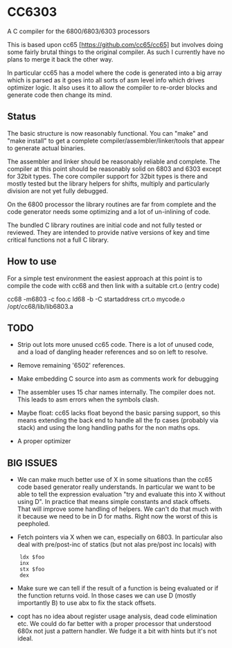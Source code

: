 # CC6303
A C compiler for the 6800/6803/6303 processors

This is based upon cc65 [https://github.com/cc65/cc65] but involves doing
some fairly brutal things to the original compiler. As such I currently have
no plans to merge it back the other way.

In particular cc65 has a model where the code is generated into a big array
which is parsed as it goes into all sorts of asm level info which drives
optimizer logic. It also uses it to allow the compiler to re-order blocks
and generate code then change its mind.

## Status

The basic structure is now reasonably functional. You can "make" and "make
install" to get a complete compiler/assembler/linker/tools that appear
to generate actual binaries.

The assembler and linker should be reasonably reliable and complete. The
compiler at this point should be reasonably solid on 6803 and 6303 except for
32bit types. The core compiler support for 32bit types is there and mostly
tested but the library helpers for shifts, multiply and particularly division
are not yet fully debugged.

On the 6800 processor the library routines are far from complete and the
code generator needs some optimizing and a lot of un-inlining of code.

The bundled C library routines are initial code and not fully tested or reviewed.
They are intended to provide native versions of key and time critical functions
not a full C library.

## How to use

For a simple test environment the easiest approach at this point is to
compile the code with cc68 and then link with a suitable crt.o (entry code)

cc68 -m6803 -c foo.c
ld68 -b -C startaddress crt.o mycode.o /opt/cc68/lib/lib6803.a

## TODO

- Strip out lots more unused cc65 code. There is a lot of unused code,
  and a load of dangling header references and so on left to resolve.

- Remove remaining '6502' references.

- Make embedding C source into asm as comments work for debugging

- The assembler uses 15 char names internally. The compiler does not. This
  leads to asm errors when the symbols clash.

- Maybe float: cc65 lacks float beyond the basic parsing support, so this
  means extending the back end to handle all the fp cases (probably via
  stack) and using the long handling paths for the non maths ops.

- A proper optimizer

## BIG ISSUES

- We can make much better use of X in some situations than the cc65 code
  based generator really understands. In particular we want to be able to
  tell the expression evaluation "try and evaluate this into X without using
  D". In practice that means simple constants and stack offsets. That will
  improve some handling of helpers. We can't do that much with it because
  we need to be in D for maths. Right now the worst of this is peepholed.

- Fetch pointers via X when we can, especially on 6803. In particular also
  deal with pre/post-inc of statics (but not alas pre/post inc locals) with

````
	ldx $foo
	inx
	stx $foo
	dex
````
- Make sure we can tell if the result of a function is being evaluated or if
  the function returns void. In those cases we can use D (mostly importantly
  B) to use abx to fix the stack offsets.

- copt has no idea about register usage analysis, dead code elimination etc.
  We could do far better with a proper processor that understood 680x not
  just a pattern handler. We fudge it a bit with hints but it's not ideal.

